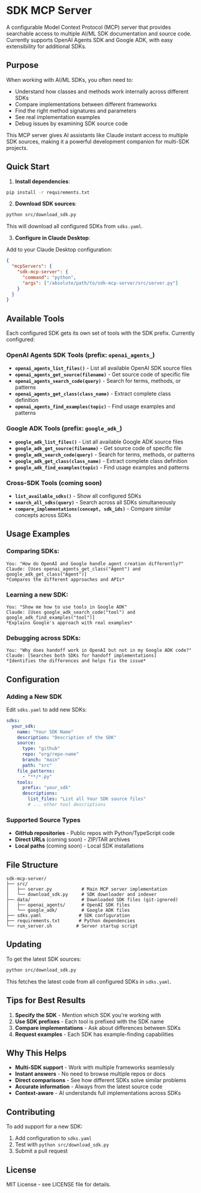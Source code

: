 # SDK MCP Server

A configurable Model Context Protocol (MCP) server that provides searchable access to multiple AI/ML SDK documentation and source code. Currently supports OpenAI Agents SDK and Google ADK, with easy extensibility for additional SDKs.

## Purpose

When working with AI/ML SDKs, you often need to:
- Understand how classes and methods work internally across different SDKs
- Compare implementations between different frameworks
- Find the right method signatures and parameters
- See real implementation examples
- Debug issues by examining SDK source code

This MCP server gives AI assistants like Claude instant access to multiple SDK sources, making it a powerful development companion for multi-SDK projects.

## Quick Start

1. **Install dependencies**:
```bash
pip install -r requirements.txt
```

2. **Download SDK sources**:
```bash
python src/download_sdk.py
```
This will download all configured SDKs from `sdks.yaml`.

3. **Configure in Claude Desktop**:

Add to your Claude Desktop configuration:
```json
{
  "mcpServers": {
    "sdk-mcp-server": {
      "command": "python",
      "args": ["/absolute/path/to/sdk-mcp-server/src/server.py"]
    }
  }
}
```

## Available Tools

Each configured SDK gets its own set of tools with the SDK prefix. Currently configured:

### OpenAI Agents SDK Tools (prefix: `openai_agents_`)

- **`openai_agents_list_files()`** - List all available OpenAI SDK source files
- **`openai_agents_get_source(filename)`** - Get source code of specific file
- **`openai_agents_search_code(query)`** - Search for terms, methods, or patterns
- **`openai_agents_get_class(class_name)`** - Extract complete class definition
- **`openai_agents_find_examples(topic)`** - Find usage examples and patterns

### Google ADK Tools (prefix: `google_adk_`)

- **`google_adk_list_files()`** - List all available Google ADK source files
- **`google_adk_get_source(filename)`** - Get source code of specific file
- **`google_adk_search_code(query)`** - Search for terms, methods, or patterns
- **`google_adk_get_class(class_name)`** - Extract complete class definition
- **`google_adk_find_examples(topic)`** - Find usage examples and patterns

### Cross-SDK Tools (coming soon)

- **`list_available_sdks()`** - Show all configured SDKs
- **`search_all_sdks(query)`** - Search across all SDKs simultaneously
- **`compare_implementations(concept, sdk_ids)`** - Compare similar concepts across SDKs

## Usage Examples

### Comparing SDKs:
```
You: "How do OpenAI and Google handle agent creation differently?"
Claude: [Uses openai_agents_get_class("Agent") and google_adk_get_class("Agent")]
*Compares the different approaches and APIs*
```

### Learning a new SDK:
```
You: "Show me how to use tools in Google ADK"
Claude: [Uses google_adk_search_code("tool") and google_adk_find_examples("tool")]
*Explains Google's approach with real examples*
```

### Debugging across SDKs:
```
You: "Why does handoff work in OpenAI but not in my Google ADK code?"
Claude: [Searches both SDKs for handoff implementations]
*Identifies the differences and helps fix the issue*
```

## Configuration

### Adding a New SDK

Edit `sdks.yaml` to add new SDKs:

```yaml
sdks:
  your_sdk:
    name: "Your SDK Name"
    description: "Description of the SDK"
    source:
      type: "github"
      repo: "org/repo-name"
      branch: "main"
      path: "src"
    file_patterns:
      - "**/*.py"
    tools:
      prefix: "your_sdk"
      descriptions:
        list_files: "List all Your SDK source files"
        # ... other tool descriptions
```

### Supported Source Types

- **GitHub repositories** - Public repos with Python/TypeScript code
- **Direct URLs** (coming soon) - ZIP/TAR archives
- **Local paths** (coming soon) - Local SDK installations

## File Structure

```
sdk-mcp-server/
├── src/
│   ├── server.py           # Main MCP server implementation
│   └── download_sdk.py     # SDK downloader and indexer
├── data/                   # Downloaded SDK files (git-ignored)
│   ├── openai_agents/      # OpenAI SDK files
│   └── google_adk/         # Google ADK files
├── sdks.yaml              # SDK configuration
├── requirements.txt       # Python dependencies
└── run_server.sh         # Server startup script
```

## Updating

To get the latest SDK sources:
```bash
python src/download_sdk.py
```

This fetches the latest code from all configured SDKs in `sdks.yaml`.

## Tips for Best Results

1. **Specify the SDK** - Mention which SDK you're working with
2. **Use SDK prefixes** - Each tool is prefixed with the SDK name
3. **Compare implementations** - Ask about differences between SDKs
4. **Request examples** - Each SDK has example-finding capabilities

## Why This Helps

- **Multi-SDK support** - Work with multiple frameworks seamlessly
- **Instant answers** - No need to browse multiple repos or docs
- **Direct comparisons** - See how different SDKs solve similar problems
- **Accurate information** - Always from the latest source code
- **Context-aware** - AI understands full implementations across SDKs

## Contributing

To add support for a new SDK:

1. Add configuration to `sdks.yaml`
2. Test with `python src/download_sdk.py`
3. Submit a pull request

## License

MIT License - see LICENSE file for details.